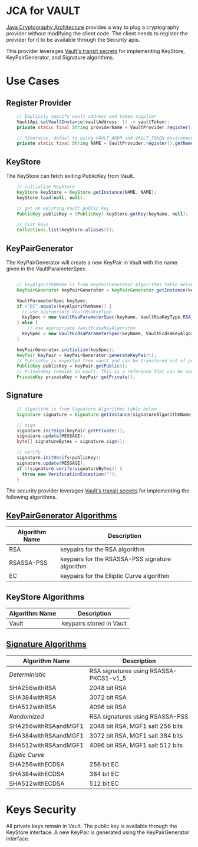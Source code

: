 # JCA for VAULT

[Java Cryptography Architecture](https://docs.oracle.com/en/java/javase/11/security/java-cryptography-architecture-jca-reference-guide.html)
provides a way to plug a cryptography provider without modifying the client code. The client needs
to register the provider for it to be available through the Security apis.

This provider leverages
[Vault's transit secrets](https://developer.hashicorp.com/vault/docs/v1.11.x/secrets/transit)
for implementing KeyStore, KeyPairGenerator, and Signature algorithms.

# Use Cases

## Register Provider

```java
    // Explicity specify vault address and token supplier
    VaultApi.setVaultInstance(vaultAddress, () -> vaultToken);
    private static final String providerName = VaultProvider.register().getName();

    // Otherwise, defaul to using VAULT_ADDR and VAULT_TOKEN environment variables
    private static final String NAME = VaultProvider.register().getName();
```

## KeyStore

The KeyStore can fetch exiting PublicKey from Vault.

```java
    // initialize KeyStore
    KeyStore keyStore = KeyStore.getInstance(NAME, NAME);
    keyStore.load(null, null);

    // get an existing Vault public key
    PublicKey publicKey = (PublicKey) keyStore.getKey(keyName, null);

    // list keys
    Collections.list(keyStore.aliases());
```

## KeyPairGenerator

The KeyPairGenerator will create a new KeyPair in Vault with the name given in the VaultParameterSpec

```java

    // keyAlgorithmName is from KeyPairGenerator Algorithms table below
    KeyPairGenerator keyPairGenerator = KeyPairGenerator.getInstance(keyAlgorithmName, NAME);

    VaultParameterSpec keySpec;
    if ("EC".equals(keyAlgorithmName)) {
      // use appropriate VaultRsaKeyType
      keySpec = new VaultRsaParameterSpec(keyName, VaultRsaKeyType.RSA_3072);
    } else {
        // use appropriate VaultEcdsaKeyAlgorithm
      keySpec = new VaultEcdsaParameterSpec(keyName, VaultEcdsaKeyAlgorithm.ECDSA_P521);
    }

    keyPairGenerator.initialize(keySpec);
    KeyPair keyPair = keyPairGenerator.generateKeyPair();
    // PublicKey is exported from vault and can be transfered out of process
    PublicKey publicKey = keyPair.getPublic();
    // PrivateKey remains in vault. This is a reference that can be used by signature,initSign
    PrivateKey privateKey = keyPair.getPrivate();
```

## Signature

```java
    // algorithm is from Signature Algorithms table below
    Signature signature = Signature.getInstance(signatureAlgorithmName, NAME);

    // sign
    signature.initSign(keyPair.getPrivate());
    signature.update(MESSAGE);
    byte[] signatureBytes = signature.sign();

    // verify
    signature.initVerify(publicKey);
    signature.update(MESSAGE);
    if (!signature.verify(signatureBytes)) {
      throw new VerificationException("");
    }
```

The security provider leverages
[Vault's transit secrets](https://developer.hashicorp.com/vault/docs/v1.11.x/secrets/transit)
for implementing the following algorithms.

## [KeyPairGenerator Algorithms](https://docs.oracle.com/en/java/javase/11/docs/specs/security/standard-names.html#keypairgenerator-algorithms)

| Algorithm Name | Description                                     |
|----------------|-------------------------------------------------|
| RSA            | keypairs for the RSA algorithm                  |
| RSASSA-PSS	    | keypairs for the RSASSA-PSS signature algorithm |
| EC	            | keypairs for the Elliptic Curve algorithm       |

## KeyStore Algorithms

| Algorithm Name | Description              |
|----------------|--------------------------|
| Vault          | keypairs stored in Vault |

## [Signature Algorithms](https://docs.oracle.com/en/java/javase/11/docs/specs/security/standard-names.html#signature-algorithms)

| Algorithm Name       | Description                            |
|----------------------|----------------------------------------|
| *Deterministic*      | RSA signatures using RSASSA-PKCS1-v1_5 |
| SHA256withRSA        | 2048 bit RSA                           |
| SHA384withRSA        | 3072 bit RSA                           |
| SHA512withRSA        | 4096 bit RSA                           |
| *Randomized*         | RSA signatures using RSASSA-PSS        |
| SHA256withRSAandMGF1 | 2048 bit RSA, MGF1 salt 256 bits       |
| SHA384withRSAandMGF1 | 3072 bit RSA, MGF1 salt 384 bits       |
| SHA512withRSAandMGF1 | 4096 bit RSA, MGF1 salt 512 bits       |
| *Eliptic Curve*      |                                        |
| SHA256withECDSA      | 256 bit EC                             |
| SHA384withECDSA      | 384 bit EC                             |
| SHA512withECDSA      | 512 bit EC                             |

# Keys Security

All private keys remain in Vault. The public key is available through the KeyStore interface. A new
KeyPair is generated using the KeyPairGenerator interface.
